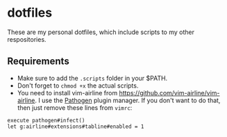 # dotfiles
These are my personal dotfiles, which include scripts to my other respositories.

## Requirements
- Make sure to add the `.scripts` folder in your $PATH.
- Don't forget to `chmod +x` the actual scripts.
- You need to install vim-airline from https://github.com/vim-airline/vim-airline. I use the
[Pathogen](https://github.com/tpope/vim-pathogen) plugin manager. If you don't want to do
that, then just remove these lines from `vimrc`:
```
execute pathogen#infect()
let g:airline#extensions#tabline#enabled = 1
```
